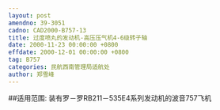 ```yaml
---
layout: post
amendno: 39-3051
cadno: CAD2000-B757-13
title: 过度喷丸的发动机-高压压气机4-6级转子轴
date: 2000-11-23 00:00:00 +0800
effdate: 2000-12-01 00:00:00 +0800
tag: B757
categories: 民航西南管理局适航处
author: 郑雪峰
---
```


##适用范围:
装有罗－罗RB211－535E4系列发动机的波音757飞机

